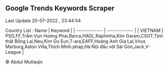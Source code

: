 

## Google Trends Keywords Scraper 
 
Last Update 20-07-2022 , 23:44:54

Country List :
 Name  | Keyword |
| ------------- | ------------- |
| VIETNAM | PSG,FF,Trầm Vụn Hương Phai,Barca,HAGL,Raphinha,Kim Garam,CSGT,Tịnh thất Bồng Lai,Neu,Kim Go Eun,T-ara,EAFF,Hoàng Anh Gia Lai,Virus Marburg,Aston Villa,Thich Minh phap,Hà Nội đấu với Sài Gòn,Jack,V-League |



© Abdul Muttaqin 
